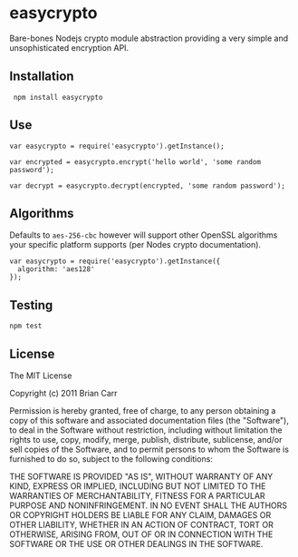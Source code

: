 easycrypto
==========

Bare-bones Nodejs crypto module abstraction providing a very simple and unsophisticated encryption API.

Installation
---------------
     npm install easycrypto

Use
---------------
    var easycrypto = require('easycrypto').getInstance();

    var encrypted = easycrypto.encrypt('hello world', 'some random password');

    var decrypt = easycrypto.decrypt(encrypted, 'some random password');

Algorithms
---------------
Defaults to `aes-256-cbc` however will support other OpenSSL algorithms your specific platform supports (per Nodes crypto documentation).

    var easycrypto = require('easycrypto').getInstance({
      algorithm: 'aes128'
    });

Testing
---------------
    npm test

License
-------
The MIT License

Copyright (c) 2011 Brian Carr

Permission is hereby granted, free of charge, to any person obtaining a copy
of this software and associated documentation files (the "Software"), to deal
in the Software without restriction, including without limitation the rights
to use, copy, modify, merge, publish, distribute, sublicense, and/or sell
copies of the Software, and to permit persons to whom the Software is
furnished to do so, subject to the following conditions:

THE SOFTWARE IS PROVIDED "AS IS", WITHOUT WARRANTY OF ANY KIND, EXPRESS OR
IMPLIED, INCLUDING BUT NOT LIMITED TO THE WARRANTIES OF MERCHANTABILITY,
FITNESS FOR A PARTICULAR PURPOSE AND NONINFRINGEMENT. IN NO EVENT SHALL THE
AUTHORS OR COPYRIGHT HOLDERS BE LIABLE FOR ANY CLAIM, DAMAGES OR OTHER
LIABILITY, WHETHER IN AN ACTION OF CONTRACT, TORT OR OTHERWISE, ARISING FROM,
OUT OF OR IN CONNECTION WITH THE SOFTWARE OR THE USE OR OTHER DEALINGS IN
THE SOFTWARE.

